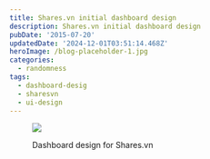 ```yaml
---
title: Shares.vn initial dashboard design
description: Shares.vn initial dashboard design
pubDate: '2015-07-20'
updatedDate: '2024-12-01T03:51:14.468Z'
heroImage: /blog-placeholder-1.jpg
categories:
  - randomness
tags:
  - dashboard-desig
  - sharesvn
  - ui-design
---
```


<figure>

![](/blog-placeholder-1.jpg)

<figcaption>

Dashboard design for Shares.vn

</figcaption>

</figure>
